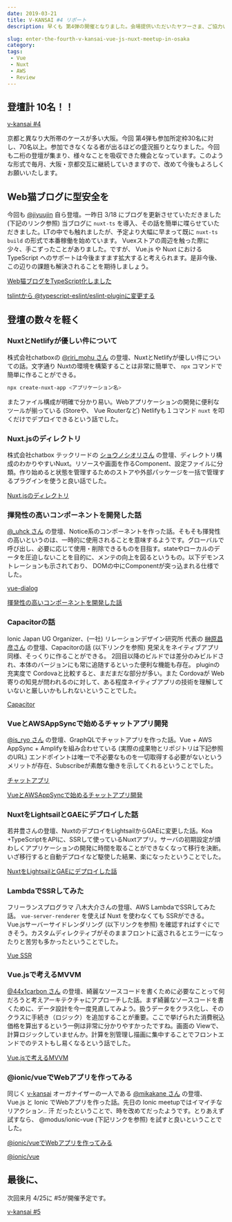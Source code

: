 ```yaml
---
date: 2019-03-21
title: V-KANSAI #4 リポート
description: 早くも 第4弾の開催となりました。会場提供いただいたヤフーさま、ご協力いただきありがとうございました。

slug: enter-the-fourth-v-kansai-vue-js-nuxt-meetup-in-osaka
category: 
tags: 
 - Vue
 - Nuxt
 - AWS
 - Review
---
```


## 登壇計 10名！！

<a class="link-preview" href="https://vuekansai.connpass.com/event/121581/">v-kansai #4</a>

京都と異なり大所帯のケースが多い大阪。今回 第4弾も参加所定枠30名に対し、70名以上。参加できなくなる者が出るほどの盛況振りとなりました。今回も二桁の登壇が集まり、様々なことを吸収できた機会となっています。このような形式で毎月、大阪・京都交互に継続していきますので、改めて今後もよろしくお願いいたします。

## Web猫ブログに型安全を

今回も [@jiyuujin](https://twitter.com/jiyuujinlab) 自ら登壇。一昨日 3/18 にブログを更新させていただきました (下記のリンク参照) 当ブログに `nuxt-ts` を導入、その話を簡単に喋らせていただきました。LTの中でも触れましたが、予定より大幅に早まって既に `nuxt-ts build` の形式で本番稼働を始めています。 Vuexストアの周辺を触った際に少々、手こずったことがありました。ですが、 Vue.js や Nuxt における TypeScript へのサポートは今後ますます拡大すると考えられます。是非今後、この辺りの課題も解決されることを期待しましょう。

<a class="link-preview" href="https://webneko.info/posts/typesafed-webneko-blog-used-nuxt-ts">Web猫ブログをTypeScript化しました</a>

<a class="link-preview" href="https://webneko.info/posts/switched-tslint-to-typescript-eslint-plugin">tslintから @typescript-eslint/eslint-pluginに変更する</a>

## 登壇の数々を軽く

### NuxtとNetlifyが優しい件について

株式会社chatboxの [@riri_mohu さん](https://twitter.com/riri_mohu) の登壇、NuxtとNetlifyが優しい件についての話。文字通り Nuxtの環境を構築することは非常に簡単で、 `npx` コマンドで簡単に作ることができる。

```bash
npx create-nuxt-app <アプリケーション名>
```

またファイル構成が明確で分かり易い。Webアプリケーションの開発に便利なツールが揃っている (Storeや、 Vue Routerなど) Netlifyも１コマンド `nuxt` を叩くだけでデプロイできるという話でした。

### Nuxt.jsのディレクトリ

株式会社chatbox テックリードの [ショウノシオリさん](https://twitter.com/shosho_egg) の登壇、ディレクトリ構成のわかりやすいNuxt。リソースや画面を作るComponent、設定ファイルに分類。作り始めると状態を管理するためのストアや外部パッケージを一括で管理するプラグインを使うと良い話でした。

<a class="link-preview" href="https://speakerdeck.com/sshono1210/nuxt-dot-js-falsedeirekutori">Nuxt.jsのディレクトリ</a>

### 揮発性の高いコンポーネントを開発した話

[@_uhck さん](https://twitter.com/_uhck) の登壇、Notice系のコンポーネントを作った話。そもそも揮発性の高いというのは、一時的に使用されることを意味するようです。グローバルで呼び出し、必要に応じて使用・削除できるものを目指す。stateやローカルのデータを圧迫しないことを目的に、メンテの向上を図るというもの。以下デモンストレーションも示されており、 DOMの中にComponentが突っ込まれる仕様でした。

<a class="link-preview" href="https://github.com/in-the-box/vue-dialog">vue-dialog</a>

<a class="link-preview" href="https://speakerdeck.com/uhck/hui-fa-xing-falsegao-ikonponentowozuo-ruhua">揮発性の高いコンポーネントを開発した話</a>

### Capacitorの話

Ionic Japan UG Organizer、(一社) リレーションデザイン研究所 代表の [榊原昌彦さん](https://twitter.com/rdlabo) の登壇、Capacitorの話 (以下リンクを参照) 見栄えをネイティブアプリ同様、そっくりに作ることができる。 2回目以降のビルドでは差分のみビルドされ、本体のバージョンにも常に追随するといった便利な機能も存在。 pluginの充実度で Cordovaと比較すると、まだまだな部分が多い。また Cordovaが Web寄りの知見が問われるのに対して、ある程度ネイティブアプリの技術を理解していないと厳しいかもしれないということでした。

<a class="link-preview" href="https://capacitor.ionicframework.com/">Capacitor</a>

### VueとAWSAppSyncで始めるチャットアプリ開発

[@is_ryo さん](https://twitter.com/is_ryo) の登壇、GraphQLでチャットアプリを作った話。Vue + AWS AppSync + Amplifyを組み合わせている (実際の成果物とリポジトリは下記参照のURL) エンドポイントは唯一で不必要なものを一切取得する必要がないというメリットが存在、Subscribeが素敵な働きを示してくれるということでした。

<a class="link-preview" href="https://chat.isryo.work/auth">チャットアプリ</a>

<a class="link-preview" href="https://www.slideshare.net/RyosukeIzumi1/vueawsappsync-137300026">VueとAWSAppSyncで始めるチャットアプリ開発</a>

### NuxtをLightsailとGAEにデプロイした話

若井豊さんの登壇、NuxtのデプロイをLightsailからGAEに変更した話。Koa +TypeScriptをAPIに、SSRして使っているNuxtアプリ。サーバの初期設定が煩わしくアプリケーションの開発に時間を取ることができなくなって移行を決断。いざ移行すると自動デプロイなど駆使した結果、楽になったということでした。

<a class="link-preview" href="https://slides.com/yutakawakai/deck#/">NuxtをLightsailとGAEにデプロイした話</a>

### LambdaでSSRしてみた

フリーランスプログラマ 八木大介さんの登壇、AWS LambdaでSSRしてみた話。 `vue-server-renderer` を使えば Nuxt を使わなくても SSRができる。 Vue.jsサーバーサイドレンダリング (以下リンクを参照) を確認すればすぐにできそう。カスタムディレクティブがそのままフロントに返されるとエラーになったりと苦労も多かったということでした。

<a class="link-preview" href="https://ssr.vuejs.org/ja/">Vue SSR</a>

### Vue.jsで考えるMVVM

[@44x1carbon さん](https://twitter.com/44x1carbon) の登壇、綺麗なソースコードを書くために必要なことって何だろうと考えアーキテクチャにアプローチした話。まず綺麗なソースコードを書くために、データ設計を今一度見直してみよう。扱うデータをクラス化し、そのクラスに手続き（ロジック）を追加することが重要。ここで挙げられた消費税込価格を算出するという一例は非常に分かりやすかったですね。画面の Viewで、計算ロジックしていませんか。計算を別管理し描画に集中することでフロントエンドでのテストもし易くなるという話でした。

<a class="link-preview" href="https://speakerdeck.com/44x1carbon/vue-dot-jsdekao-erumvvm">Vue.jsで考えるMVVM</a>

### @ionic/vueでWebアプリを作ってみる

同じく [v-kansai](https://vuekansai.connpass.com/) オーガナイザーの一人である [@mikakane さん](https://twitter.com/_mikakane) の登壇、 Vue.js と Ionic でWebアプリを作った話。先日の Ionic meetupではイマイチなリアクション.. 汗 だったということで、時を改めてだったようです。とりあえず試すなら、 @modus/ionic-vue (下記リンクを参照) を試すと良いということでした。

<a class="link-preview" href="https://speakerdeck.com/mikakane/vue-de-web-apuriwozuo-tutemiru">@ionic/vueでWebアプリを作ってみる</a>

<a class="link-preview" href="https://github.com/ModusCreateOrg/ionic-vue">@ionic/vue</a>

## 最後に、

次回来月 4/25に #5が開催予定です。

<a class="link-preview" href="https://vuekansai.connpass.com/event/122664/">v-kansai #5</a>
